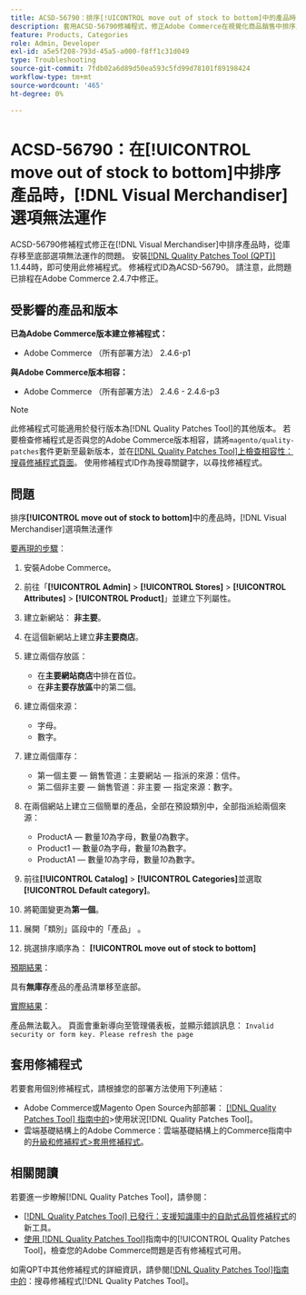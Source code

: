 ```yaml
---
title: ACSD-56790：排序[!UICONTROL move out of stock to bottom]中的產品時，** [!DNL Visual Merchandiser]**選項無法運作
description: 套用ACSD-56790修補程式，修正Adobe Commerce在視覺化商品銷售中排序產品時，從庫存移至底部選項無法運作的問題。
feature: Products, Categories
role: Admin, Developer
exl-id: a5e5f208-793d-45a5-a000-f8ff1c31d049
type: Troubleshooting
source-git-commit: 7fdb02a6d89d50ea593c5fd99d78101f89198424
workflow-type: tm+mt
source-wordcount: '465'
ht-degree: 0%

---
```


# ACSD-56790：在&#x200B;**[!UICONTROL move out of stock to bottom]**&#x200B;中排序產品時，[!DNL Visual Merchandiser]選項無法運作

ACSD-56790修補程式修正在[!DNL Visual Merchandiser]中排序產品時，從庫存移至底部選項無法運作的問題。 安裝[[!DNL Quality Patches Tool (QPT)]](https://experienceleague.adobe.com/en/docs/commerce-operations/tools/quality-patches-tool/quality-patches-tool-to-self-serve-quality-patches) 1.1.44時，即可使用此修補程式。 修補程式ID為ACSD-56790。 請注意，此問題已排程在Adobe Commerce 2.4.7中修正。

## 受影響的產品和版本

**已為Adobe Commerce版本建立修補程式：**

* Adobe Commerce （所有部署方法） 2.4.6-p1

**與Adobe Commerce版本相容：**

* Adobe Commerce （所有部署方法） 2.4.6 - 2.4.6-p3

>[!NOTE]
>
>此修補程式可能適用於發行版本為[!DNL Quality Patches Tool]的其他版本。 若要檢查修補程式是否與您的Adobe Commerce版本相容，請將`magento/quality-patches`套件更新至最新版本，並在[[!DNL Quality Patches Tool]上檢查相容性：搜尋修補程式頁面](https://experienceleague.adobe.com/tools/commerce-quality-patches/index.html)。 使用修補程式ID作為搜尋關鍵字，以尋找修補程式。

## 問題

排序&#x200B;**[!UICONTROL move out of stock to bottom]**&#x200B;中的產品時，[!DNL Visual Merchandiser]選項無法運作

<u>要再現的步驟</u>：

1. 安裝Adobe Commerce。
1. 前往「**[!UICONTROL Admin]** > **[!UICONTROL Stores]** > **[!UICONTROL Attributes]** > **[!UICONTROL Product]**」並建立下列屬性。
1. 建立新網站： **非主要**。
1. 在這個新網站上建立&#x200B;**非主要商店**。
1. 建立兩個存放區：

   * 在&#x200B;**主要網站商店**&#x200B;中排在首位。
   * 在&#x200B;**非主要存放區**&#x200B;中的第二個。

1. 建立兩個來源：
   * 字母。
   * 數字。

1. 建立兩個庫存：
   * 第一個主要 — 銷售管道：主要網站 — 指派的來源：信件。
   * 第二個非主要 — 銷售管道：非主要 — 指定來源：數字。

1. 在兩個網站上建立三個簡單的產品，全部在預設類別中，全部指派給兩個來源：

   * ProductA — 數量&#x200B;*10*&#x200B;為字母，數量&#x200B;*0*&#x200B;為數字。
   * Product1 — 數量&#x200B;*0*&#x200B;為字母，數量&#x200B;*10*&#x200B;為數字。
   * ProductA1 — 數量&#x200B;*10*&#x200B;為字母，數量&#x200B;*10*&#x200B;為數字。

1. 前往&#x200B;**[!UICONTROL Catalog]** > **[!UICONTROL Categories]**&#x200B;並選取&#x200B;**[!UICONTROL Default category]**。
1. 將範圍變更為&#x200B;**第一個**。
1. 展開「類別」區段中的「產品」 。
1. 挑選排序順序為： **[!UICONTROL move out of stock to bottom]**

<u>預期結果</u>：

具有&#x200B;**無庫存**&#x200B;產品的產品清單移至底部。

<u>實際結果</u>：

產品無法載入。 頁面會重新導向至管理儀表板，並顯示錯誤訊息： `Invalid security or form key. Please refresh the page`

## 套用修補程式

若要套用個別修補程式，請根據您的部署方法使用下列連結：

* Adobe Commerce或Magento Open Source內部部署： [[!DNL Quality Patches Tool] 指南中的](/help/tools/quality-patches-tool/usage.md)>使用狀況[!DNL Quality Patches Tool]。
* 雲端基礎結構上的Adobe Commerce：雲端基礎結構上的Commerce指南中的[升級和修補程式>套用修補程式](https://experienceleague.adobe.com/docs/commerce-cloud-service/user-guide/develop/upgrade/apply-patches.html)。

## 相關閱讀

若要進一步瞭解[!DNL Quality Patches Tool]，請參閱：

* [[!DNL Quality Patches Tool] 已發行：支援知識庫中的自助式品質修補程式](https://experienceleague.adobe.com/en/docs/commerce-operations/tools/quality-patches-tool/quality-patches-tool-to-self-serve-quality-patches)的新工具。
* [使用 [!DNL Quality Patches Tool]](/help/tools/quality-patches-tool/patches-available-in-qpt/check-patch-for-magento-issue-with-magento-quality-patches.md)指南中的[!UICONTROL Quality Patches Tool]，檢查您的Adobe Commerce問題是否有修補程式可用。


如需QPT中其他修補程式的詳細資訊，請參閱[[!DNL Quality Patches Tool]指南中的](https://experienceleague.adobe.com/tools/commerce-quality-patches/index.html)：搜尋修補程式[!DNL Quality Patches Tool]。
